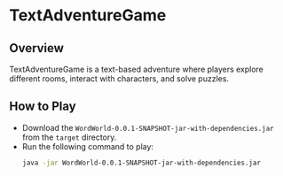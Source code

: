 # TextAdventureGame

## Overview
TextAdventureGame is a text-based adventure where players explore different rooms, interact with characters, and solve puzzles.

## How to Play
- Download the `WordWorld-0.0.1-SNAPSHOT-jar-with-dependencies.jar` from the `target` directory.
- Run the following command to play:
  ```bash
  java -jar WordWorld-0.0.1-SNAPSHOT-jar-with-dependencies.jar

